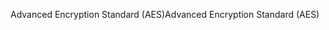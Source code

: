 <span data-ttu-id="6628d-101">Advanced Encryption Standard (AES)</span><span class="sxs-lookup"><span data-stu-id="6628d-101">Advanced Encryption Standard (AES)</span></span>